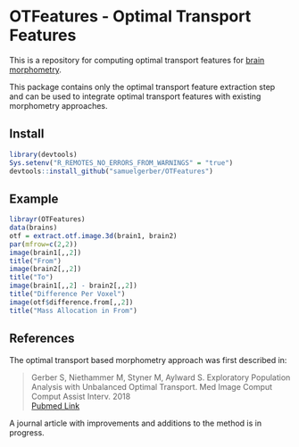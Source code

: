 # OTFeatures - Optimal Transport Features  

This is a repository for computing optimal transport features for [brain
morphometry](https://en.wikipedia.org/wiki/Brain_morphometry).

This package contains only the optimal transport feature extraction step and
can be used to integrate optimal transport features with existing morphometry
approaches.

## Install

```R
library(devtools)
Sys.setenv("R_REMOTES_NO_ERRORS_FROM_WARNINGS" = "true")
devtools::install_github("samuelgerber/OTFeatures")
```

## Example

```R
librayr(OTFeatures)
data(brains)
otf = extract.otf.image.3d(brain1, brain2)
par(mfrow=c(2,2))
image(brain1[,,2])
title("From")
image(brain2[,,2])
title("To")
image(brain1[,,2] - brain2[,,2])
title("Difference Per Voxel")
image(otf$difference.from[,,2])
title("Mass Allocation in From")
```

## References 
The optimal transport based morphometry approach was first described in:

> Gerber S, Niethammer M, Styner M, Aylward S. 
> Exploratory Population Analysis with Unbalanced Optimal Transport. 
> Med Image Comput Comput Assist Interv. 2018  
> [Pubmed Link](https://pubmed.ncbi.nlm.nih.gov/31172134/)

A journal article with improvements and additions to the method is in progress.








